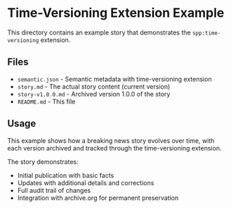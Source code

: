 # Time-Versioning Extension Example

This directory contains an example story that demonstrates the `spp:time-versioning` extension.

## Files

- `semantic.json` - Semantic metadata with time-versioning extension
- `story.md` - The actual story content (current version)
- `story-v1.0.0.md` - Archived version 1.0.0 of the story
- `README.md` - This file

## Usage

This example shows how a breaking news story evolves over time, with each version archived and tracked through the time-versioning extension.

The story demonstrates:
- Initial publication with basic facts
- Updates with additional details and corrections
- Full audit trail of changes
- Integration with archive.org for permanent preservation